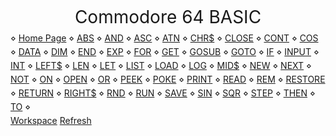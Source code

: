 
<head>
<style>
@import url("./style/c64.css");
a {
    display : inline-block;
    margin-top : 5px !important;
}
header {
    margin : 0;
    padding : 0;
    width : 100%;
    height : 42px;
    line-height : 44px;
    font-size : 28px;
}
</style>
<script>
document.title = "Commodore 64 BASIC";
</script>
</head>

<header>
Commodore 64 BASIC
</header>

<main>
<nav>
⋄ <a href="https://www.c64-wiki.com/wiki/Main_Page">Home Page</a>
⋄ <a href="https://www.c64-wiki.com/wiki/ABS">ABS</a>
⋄ <a href="https://www.c64-wiki.com/wiki/AND_(BASIC)">AND</a>
⋄ <a href="https://www.c64-wiki.com/wiki/ASC">ASC</a>
⋄ <a href="https://www.c64-wiki.com/wiki/ATN">ATN</a>
⋄ <a href="https://www.c64-wiki.com/wiki/CHR$">CHR$</a>
⋄ <a href="https://www.c64-wiki.com/wiki/CLOSE">CLOSE</a>
⋄ <a href="https://www.c64-wiki.com/wiki/CONT">CONT</a>
⋄ <a href="https://www.c64-wiki.com/wiki/COS">COS</a>
⋄ <a href="https://www.c64-wiki.com/wiki/DATA">DATA</a>
⋄ <a href="https://www.c64-wiki.com/wiki/DIM">DIM</a>
⋄ <a href="https://www.c64-wiki.com/wiki/END">END</a>
⋄ <a href="https://www.c64-wiki.com/wiki/EXP">EXP</a>
⋄ <a href="https://www.c64-wiki.com/wiki/FOR">FOR</a>
⋄ <a href="https://www.c64-wiki.com/wiki/GET">GET</a>
⋄ <a href="https://www.c64-wiki.com/wiki/GOSUB">GOSUB</a>
⋄ <a href="https://www.c64-wiki.com/wiki/GOTO">GOTO</a>
⋄ <a href="https://www.c64-wiki.com/wiki/IF">IF</a>
⋄ <a href="https://www.c64-wiki.com/wiki/INPUT">INPUT</a>
⋄ <a href="https://www.c64-wiki.com/wiki/INT">INT</a>
⋄ <a href="https://www.c64-wiki.com/wiki/LEFT$">LEFT$</a>
⋄ <a href="https://www.c64-wiki.com/wiki/LEN">LEN</a>
⋄ <a href="https://www.c64-wiki.com/wiki/LET">LET</a>
⋄ <a href="https://www.c64-wiki.com/wiki/LIST">LIST</a>
⋄ <a href="https://www.c64-wiki.com/wiki/LOAD">LOAD</a>
⋄ <a href="https://www.c64-wiki.com/wiki/LOG">LOG</a>
⋄ <a href="https://www.c64-wiki.com/wiki/MID$">MID$</a>
⋄ <a href="https://www.c64-wiki.com/wiki/NEW">NEW</a>
⋄ <a href="https://www.c64-wiki.com/wiki/NEXT">NEXT</a>
⋄ <a href="https://www.c64-wiki.com/wiki/NOT">NOT</a>
⋄ <a href="https://www.c64-wiki.com/wiki/ON">ON</a>
⋄ <a href="https://www.c64-wiki.com/wiki/OPEN">OPEN</a>
⋄ <a href="https://www.c64-wiki.com/wiki/OR">OR</a>
⋄ <a href="https://www.c64-wiki.com/wiki/PEEK">PEEK</a>
⋄ <a href="https://www.c64-wiki.com/wiki/POKE">POKE</a>
⋄ <a href="https://www.c64-wiki.com/wiki/PRINT">PRINT</a>
⋄ <a href="https://www.c64-wiki.com/wiki/READ">READ</a>
⋄ <a href="https://www.c64-wiki.com/wiki/REM">REM</a>
⋄ <a href="https://www.c64-wiki.com/wiki/RESTORE_(BASIC)">RESTORE</a>
⋄ <a href="https://www.c64-wiki.com/wiki/RETURN">RETURN</a>
⋄ <a href="https://www.c64-wiki.com/wiki/RIGHT$">RIGHT$</a>
⋄ <a href="https://www.c64-wiki.com/wiki/RND">RND</a>
⋄ <a href="https://www.c64-wiki.com/wiki/RUN_(BASIC)">RUN</a>
⋄ <a href="https://www.c64-wiki.com/wiki/SAVE">SAVE</a>
⋄ <a href="https://www.c64-wiki.com/wiki/SIN">SIN</a>
⋄ <a href="https://www.c64-wiki.com/wiki/SQR">SQR</a>
⋄ <a href="https://www.c64-wiki.com/wiki/STEP">STEP</a>
⋄ <a href="https://www.c64-wiki.com/wiki/THEN">THEN</a>
⋄ <a href="https://www.c64-wiki.com/wiki/TO">TO</a>
⋄ 
</nav>
</main>

<footer>
<nav>
<a href="./">Workspace</a>
<a href="http://dave-tower/mathadesic/c63-basic.html">Refresh</a>
</nav>
</footer>


<script>
const keywordDoc = `
⋄ Home Page
⋄ ABS
⋄ AND
⋄ ASC
⋄ ATN
⋄ CHR$
⋄ CLOSE
⋄ CONT
⋄ COS
⋄ DATA
⋄ DIM
⋄ END
⋄ EXP
⋄ FOR
⋄ GET
⋄ GOSUB
⋄ GOTO
⋄ IF
⋄ INPUT
⋄ INT
⋄ LEFT$
⋄ LEN
⋄ LET
⋄ LIST
⋄ LOAD
⋄ LOG
⋄ MID$
⋄ NEW
⋄ NEXT
⋄ NOT
⋄ ON
⋄ OPEN
⋄ OR
⋄ PEEK
⋄ POKE
⋄ PRINT
⋄ READ
⋄ REM
⋄ RESTORE
⋄ RETURN
⋄ RIGHT$
⋄ RND
⋄ RUN
⋄ SAVE
⋄ SIN
⋄ SQR
⋄ STEP
⋄ THEN
⋄ TO
`;
</script>

<script>
function keywordList() {
    const RS = "\n";
    return keywordsDoc.split( RS )
        .map( s => s.trim() )
        .filter( s => ( !! s ) );
}
</script>

<script>
function inspectKeywords() {
    console.group( "C64 BASIC Keywords" );
    console.table( keywordList() );
    console.groupEnd();
}
</script>

<script>
const C64 = {
    cdoc : keywordsDoc ,
    list : keywordList ,
    inspect : inspectKeywords
};
</script>

<script>
console.log( "🧙", "Use C64 for accessor" );
</script>

